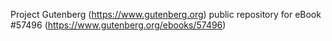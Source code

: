 Project Gutenberg (https://www.gutenberg.org) public repository for
eBook #57496 (https://www.gutenberg.org/ebooks/57496)
